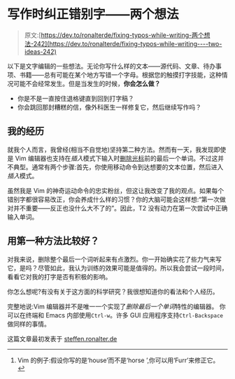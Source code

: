 # 写作时纠正错别字——两个想法

> 原文:[https://dev.to/ronalterde/fixing-typos-while-writing-两个想法-242](https://dev.to/ronalterde/fixing-typos-while-writing----two-ideas-242)

以下是文字编辑的一些想法。无论你写什么样的文本——源代码、文章、待办事项、书籍——总有可能在某个地方写错一个字母。根据您的触摸打字技能，这种情况可能不会经常发生。但是当发生的时候，**你会怎么做？**

*   你是不是一直按住退格键直到回到打字稿？
*   你会跳回那封糟糕的信，像外科医生一样修复它，然后继续写作吗？

## [](#my-experience)我的经历

就我个人而言，我曾经(相当不自觉地)坚持第二种方法。然而有一天，我发现即使是 Vim 编辑器也支持在*插入*模式下输入时[删除光标](http://vimhelp.appspot.com/insert.txt.html)前的最后一个单词。不过这并不典型。通常有两个步骤:首先，你使用移动命令到达想要的文本位置，然后进入*插入*模式。

虽然我是 Vim 的神奇运动命令的忠实粉丝，但这让我改变了我的观点。如果每个错别字都很容易改正，你会养成什么样的习惯？你的大脑可能会这样想:“第一次做对并不重要——反正也没什么大不了的”。因此，T2 没有动力在第一次尝试中正确输入单词。

## [](#better-use-the-first-approach)用第一种方法比较好？

对我来说，删除整个最后一个词听起来有点激烈。你一开始确实花了些力气来写它，是吗？尽管如此，我认为训练的效果可能是值得的。所以我会尝试一段时间，看看它对我的打字是否有积极的影响。

你怎么想呢?有没有关于这方面的科学研究？我很想知道你的看法和个人经历。

完整地说:Vim 编辑器并不是唯一一个实现了*删除最后一个单词*特性的编辑器。
你可以在终端和 Emacs 内部使用`Ctrl-w`。许多 GUI 应用程序支持`Ctrl-Backspace`做同样的事情。

这篇文章最初发表于 [steffen.ronalter.de](http://steffen.ronalter.de)

* * *

1.  Vim 的例子:假设你写的是‘house’而不是‘horse ’,你可以用‘Furr’来修正它。 [↩](#fnref1)